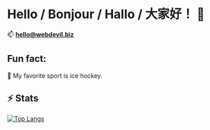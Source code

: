 # Hello / Bonjour / Hallo / 大家好！ 👋

📫  **hello@webdevil.biz**

## Fun fact:

🏒 My favorite sport is ice hockey.

## ⚡ Stats

[![Top Langs](https://github-readme-stats.vercel.app/api/top-langs/?username=hdevilbiss&count_private=true)](https://github.com/anuraghazra/github-readme-stats)
